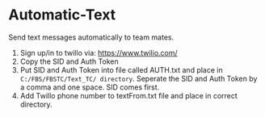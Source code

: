 # Automatic-Text
Send text messages automatically to team mates.
1) Sign up/in to twillo via: https://www.twilio.com/
2) Copy the SID and Auth Token
3) Put SID and Auth Token into file called AUTH.txt and place in `C:/FBS/FBSTC/Text_TC/ directory`. Seperate the SID and Auth Token by a comma and one space. SID comes first.
4) Add Twillo phone number to textFrom.txt file and place in correct directory.
